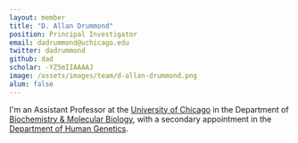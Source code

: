 ```yaml
---
layout: member
title: "D. Allan Drummond"
position: Principal Investigator
email: dadrummond@uchicago.edu
twitter: dadrummond
github: dad
scholar: -YZ5mIIAAAAJ
image: /assets/images/team/d-allan-drummond.png
alum: false
---
```

I'm an Assistant Professor at the [University of Chicago] in the Department of [Biochemistry & Molecular Biology], with a secondary appointment in the [Department of Human Genetics].

[University of Chicago]: http://www.uchicago.edu
[Biochemistry & Molecular Biology]: http://bmb.uchospitals.edu
[Department of Human Genetics]: http://genes.uchicago.edu
